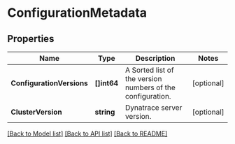 # ConfigurationMetadata

## Properties

Name | Type | Description | Notes
------------ | ------------- | ------------- | -------------
**ConfigurationVersions** | **[]int64** | A Sorted list of the version numbers of the configuration. | [optional] 
**ClusterVersion** | **string** | Dynatrace server version. | [optional] 

[[Back to Model list]](../README.md#documentation-for-models) [[Back to API list]](../README.md#documentation-for-api-endpoints) [[Back to README]](../README.md)


